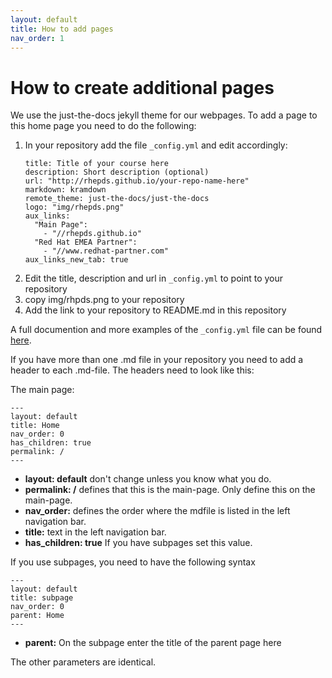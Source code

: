 ```yaml
---
layout: default
title: How to add pages
nav_order: 1
---
```


# How to create additional pages

We use the just-the-docs jekyll theme for our webpages. 
To add a page to this home page you need to do the following:

1. In your repository add the file `_config.yml` and edit accordingly:
	```
	title: Title of your course here
	description: Short description (optional)
	url: "http://rhepds.github.io/your-repo-name-here"
	markdown: kramdown
	remote_theme: just-the-docs/just-the-docs
	logo: "img/rhepds.png"
	aux_links:
	  "Main Page":
	    - "//rhepds.github.io"
	  "Red Hat EMEA Partner":
	    - "//www.redhat-partner.com"
	aux_links_new_tab: true
	```
2. Edit  the title, description and url in `_config.yml` to point to your repository
3. copy img/rhpds.png to your repository
4. Add the link to your repository to README.md in this repository

A full documention and more examples of the `_config.yml` file can be found [here](https://just-the-docs.github.io/just-the-docs/docs/configuration/). 

If you have more than one .md file in your repository you need to add a header to each .md-file.
The headers need to look like this:

The main page:

```
---
layout: default
title: Home
nav_order: 0
has_children: true
permalink: /
---
```
- **layout: default** don't change unless you know what you do.
- **permalink: /** defines that this is the main-page. Only define this on the main-page.
- **nav_order:** defines the order where the mdfile is listed in the left navigation bar. 
- **title:** text in the left navigation bar.
- **has_children: true** If you have subpages set this value.

If you use subpages, you need to have the following syntax

```
---
layout: default
title: subpage
nav_order: 0
parent: Home
---
```

- **parent:** On the subpage  enter the title of the parent page here

The other parameters are identical. 




